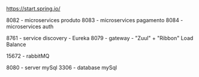 https://start.spring.io/

8082 - microservices produto
8083 - microservices pagamento
8084 - microservices auth

8761 - service discovery - Eureka
8079 - gateway - "Zuul" + "Ribbon" Load Balance

15672 - rabbitMQ

8080 - server mySql
3306 - database mySql

				